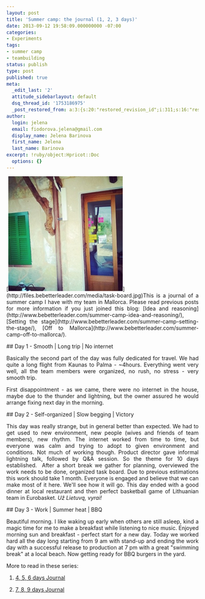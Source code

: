 ```yaml
---
layout: post
title: 'Summer camp: the journal (1, 2, 3 days)'
date: 2013-09-12 19:58:09.000000000 -07:00
categories:
- Experiments
tags:
- summer camp
- teambuilding
status: publish
type: post
published: true
meta:
  _edit_last: '2'
  attitude_sidebarlayout: default
  dsq_thread_id: '1753186975'
  _post_restored_from: a:3:{s:20:"restored_revision_id";i:311;s:16:"restored_by_user";i:2;s:13:"restored_time";i:1379054888;}
author:
  login: jelena
  email: fiodorova.jelena@gmail.com
  display_name: Jelena Barinova
  first_name: Jelena
  last_name: Barinova
excerpt: !ruby/object:Hpricot::Doc
  options: {}
---
```

<div style="text-align: justify;"> 
<p>[<img class="alignleft size-full wp-image-310" alt="task board" 
src="assets/task-board.jpg" width="300" height="300" 
/>](http://files.bebetterleader.com/media/task-board.jpg)This is a journal of 
a summer camp I have with my team in Mallorca. Please read previous posts for 
more information if you just joined this blog: [Idea and 
reasoning](http://www.bebetterleader.com/summer-camp-idea-and-reasoning/), 
[Setting the 
stage](http://www.bebetterleader.com/summer-camp-setting-the-stage/), [Off to 
Mallorca](http://www.bebetterleader.com/summer-camp-off-to-mallorca/).</p> 
## Day 1 - Smooth | Long trip | No internet 
<p>Basically the second part of the day was fully dedicated for travel. We had 
quite a long flight from Kaunas to Palma - ~4hours. Everything went very well, 
all the team members were organized, no rush, no stress - very smooth 
trip.</p> 
<p>First disappointment - as we came, there were no internet in the house, 
maybe due to the thunder and lightning, but the owner assured he would arrange 
fixing next day in the morning.</p> 
## Day 2 - Self-organized | Slow begging | Victory 
<p>This day was really strange, but in general better than expected. We had to 
get used to new environment, new people (wives and friends of team members), 
new rhythm. The internet worked from time to time, but everyone was calm and 
trying to adopt to given environment and conditions. Not much of working 
though. Product director gave informal lightning talk, followed by Q&amp;A 
session. So the theme for 10 days established.  After a short break we gather 
for planning, overviewed the work needs to be done, organized task board. Due 
to previous estimations this work should take 1 month. Everyone is engaged and 
believe that we can make most of it here. We'll see how it will go. This day 
ended with a good dinner at local restaurant and then perfect basketball game 
of Lithuanian team in Eurobasket. <em>Už Lietuvą, vyrai!</em></p> 
## Day 3 - Work | Summer heat | BBQ 
<p>Beautiful morning. I like waking up early when others are still asleep, 
kind a magic time for me to make a breakfast while listening to nice music. 
Enjoyed morning sun and breakfast - perfect start for a new day. Today we 
worked hard all the day long starting from 9 am with stand-up and ending the 
work day with a successful release to production at 7 pm with a great 
"swimming break" at a local beach. Now getting ready for BBQ burgers in the 
yard.</p> 
<p>More to read in these series:</p> 

1. [4, 5, 6 days 
Journal](http://www.bebetterleader.com/summer-camp-the-journal-4-5-6-days/) 

1. [7, 8, 9 days 
Journal](http://www.bebetterleader.com/summer-camp-the-journal-7-8-9-days/) 